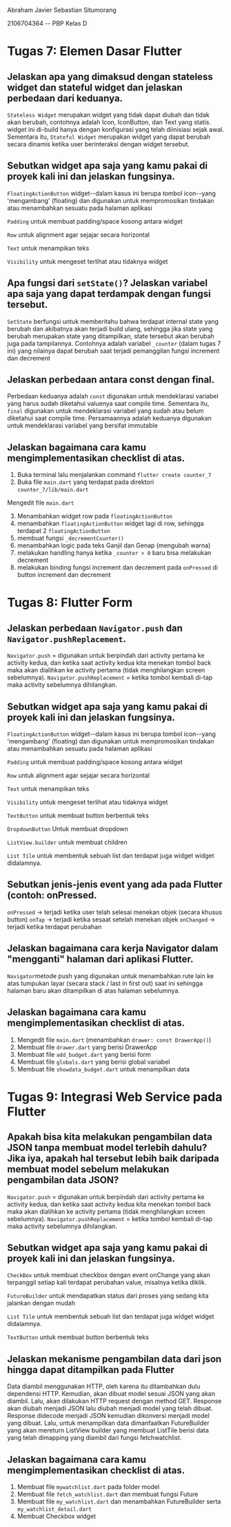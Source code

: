 Abraham Javier Sebastian Situmorang

2106704364 -- PBP Kelas D

# Tugas 7: Elemen Dasar Flutter
##  Jelaskan apa yang dimaksud dengan stateless widget dan stateful widget dan jelaskan perbedaan dari keduanya.
```Stateless Widget``` merupakan widget yang tidak dapat diubah dan tidak akan berubah, contohnya adalah Icon, IconButton, dan Text yang statis. widget ini di-build hanya dengan konfigurasi yang telah diinisiasi sejak awal. Sementara itu, ```Stateful Widget``` merupakan widget yang dapat berubah secara dinamis ketika user berinteraksi dengan widget tersebut. 

## Sebutkan widget apa saja yang kamu pakai di proyek kali ini dan jelaskan fungsinya.
```FloatingActionButton``` widget--dalam kasus ini berupa tombol icon--yang 'mengambang' (floating) dan digunakan untuk mempromosikan tindakan atau menambahkan sesuatu pada halaman aplikasi

```Padding``` untuk membuat padding/space kosong antara widget

```Row``` untuk alignment agar sejajar secara horizontal

```Text``` untuk menampikan teks

```Visibility``` untuk mengeset terlihat atau tidaknya widget

## Apa fungsi dari ```setState()```? Jelaskan variabel apa saja yang dapat terdampak dengan fungsi tersebut.
```SetState``` berfungsi untuk memberitahu bahwa terdapat internal state yang berubah dan akibatnya akan terjadi build ulang, sehingga jika state yang berubah merupakan state yang ditampilkan, state tersebut akan berubah juga pada tampilannya. Contohnya adalah variabel ```_counter``` (dalam tugas 7 ini) yang nilainya dapat berubah saat terjadi pemanggilan fungsi increment dan decrement

## Jelaskan perbedaan antara const dengan final.
Perbedaan keduanya adalah ```const``` digunakan untuk mendeklarasi variabel yang harus sudah diketahui valuenya saat compile time.
Sementara itu, ```final``` digunakan untuk mendeklarasi variabel yang sudah atau belum diketahui saat compile time. Persamaannya adalah keduanya digunakan untuk mendeklarasi variabel yang bersifat immutable

## Jelaskan bagaimana cara kamu mengimplementasikan checklist di atas.
1. Buka terminal lalu menjalankan command ```flutter create counter_7```
2. Buka file ```main.dart``` yang terdapat pada direktori ```counter_7/lib/main.dart```

Mengedit file ```main.dart```

3. Menambahkan widget row pada ```floatingActionButton```
4. menambahkan ```floatingActionButton``` widget lagi di row, sehingga terdapat 2 ```floatingActionButton```
5. membuat fungsi ```_decrementCounter()```
6. menambahkan logic pada teks Ganjil dan Genap (mengubah warna)
7. melakukan handling hanya ketika ```_counter > 0``` baru bisa melakukan decrement
8. melakukan binding fungsi increment dan decrement pada ```onPressed``` di button increment dan decrement

# Tugas 8: Flutter Form

##  Jelaskan perbedaan ```Navigator.push``` dan ```Navigator.pushReplacement```.
```Navigator.push``` = digunakan untuk berpindah dari activity pertama ke activity kedua, dan ketika saat activity kedua kita menekan tombol back maka akan dialihkan ke activity pertama (tidak menghilangkan screen sebelumnya). 
```Navigator.pushReplacement``` = ketika tombol kembali di-tap maka activity sebelumnya dihilangkan.

## Sebutkan widget apa saja yang kamu pakai di proyek kali ini dan jelaskan fungsinya.
```FloatingActionButton``` widget--dalam kasus ini berupa tombol icon--yang 'mengambang' (floating) dan digunakan untuk mempromosikan tindakan atau menambahkan sesuatu pada halaman aplikasi

```Padding``` untuk membuat padding/space kosong antara widget

```Row``` untuk alignment agar sejajar secara horizontal

```Text``` untuk menampikan teks

```Visibility``` untuk mengeset terlihat atau tidaknya widget

```TextButton``` untuk membuat button berbentuk teks

```DropdownButton``` Untuk membuat dropdown

```ListView.builder``` untuk membuat children

```List Tile``` untuk membentuk sebuah list dan terdapat juga widget widget didalamnya.

## Sebutkan jenis-jenis event yang ada pada Flutter (contoh: onPressed.
```onPressed``` -> terjadi ketika user telah selesai menekan objek (secara khusus button)
```onTap``` -> terjadi ketika sesaat setelah menekan objek
```onChanged``` -> terjadi ketika terdapat perubahan

## Jelaskan bagaimana cara kerja Navigator dalam "mengganti" halaman dari aplikasi Flutter.
```Navigator```metode push yang digunakan untuk menambahkan rute lain ke atas tumpukan layar (secara stack / last in first out) saat ini sehingga halaman baru akan ditampilkan di atas halaman sebelumnya.

## Jelaskan bagaimana cara kamu mengimplementasikan checklist di atas.
1. Mengedit file ```main.dart``` (menambahkan ```drawer: const DrawerApp()```)
2. Membuat file ```drawer.dart``` yang berisi DrawerApp 
3. Membuat file ```add_budget.dart``` yang berisi form
4. Membuat file ```globals.dart``` yang berisi global variabel
5. Membuat file ```showdata_budget.dart``` untuk menampilkan data

# Tugas 9: Integrasi Web Service pada Flutter

##  Apakah bisa kita melakukan pengambilan data JSON tanpa membuat model terlebih dahulu? Jika iya, apakah hal tersebut lebih baik daripada membuat model sebelum melakukan pengambilan data JSON?
```Navigator.push``` = digunakan untuk berpindah dari activity pertama ke activity kedua, dan ketika saat activity kedua kita menekan tombol back maka akan dialihkan ke activity pertama (tidak menghilangkan screen sebelumnya). 
```Navigator.pushReplacement``` = ketika tombol kembali di-tap maka activity sebelumnya dihilangkan.

## Sebutkan widget apa saja yang kamu pakai di proyek kali ini dan jelaskan fungsinya.
```CheckBox``` untuk membuat checkbox dengan event onChange yang akan terpanggil setiap kali terdapat perubahan value, misalnya ketika diklik.

```FutureBuilder``` untuk mendapatkan status dari proses yang sedang kita jalankan dengan mudah

```List Tile``` untuk membentuk sebuah list dan terdapat juga widget widget didalamnya.

```TextButton``` untuk membuat button berbentuk teks

## Jelaskan mekanisme pengambilan data dari json hingga dapat ditampilkan pada Flutter
Data diambil menggunakan HTTP, oleh karena itu ditambahkan dulu dependensi HTTP. Kemudian, akan dibuat model sesuai JSON yang akan diambil. Lalu, akan dilakukan HTTP request dengan method GET. Response akan diubah menjadi JSON lalu diubah menjadi model yang telah dibuat.
Response didecode menjadi JSON kemudian dikonversi menjadi model yang dibuat. Lalu, untuk menampilkan data dimanfaatkan FutureBuilder yang akan mereturn ListView builder yang membuat ListTile berisi data yang telah dimapping yang diambil dari fungsi fetchwatchlist.

## Jelaskan bagaimana cara kamu mengimplementasikan checklist di atas.
1. Membuat file ```mywatchlist.dart``` pada folder model
2. Membuat file ```fetch_watchlist.dart``` dan membuat fungsi Future
3. Membuat file ```my_watchlist.dart``` dan menambahkan FutureBuilder serta ```my_watchlist_detail.dart```
4. Membuat Checkbox widget

